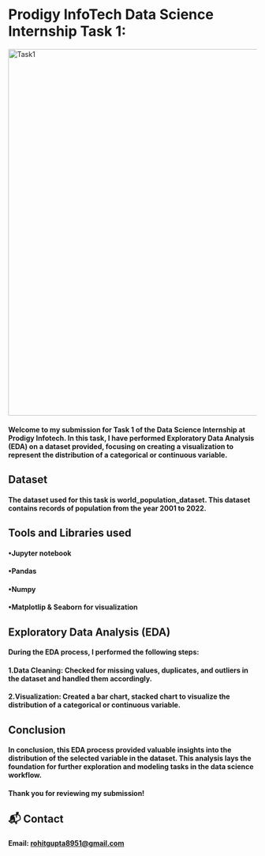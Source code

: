 # Prodigy InfoTech Data Science Internship Task 1:

<img width="742" alt="Task1" src="https://github.com/user-attachments/assets/50ef752a-c4e8-406a-bdd2-4234714dc99b" />

#### Welcome to my submission for Task 1 of the Data Science Internship at Prodigy Infotech. In this task, I have performed Exploratory Data Analysis (EDA) on a dataset provided, focusing on creating a visualization to represent the distribution of a categorical or continuous variable.

## Dataset
#### The dataset used for this task is world_population_dataset. This dataset contains records of population from the year 2001 to 2022.

## Tools and Libraries used
#### •Jupyter notebook
#### •Pandas
#### •Numpy
#### •Matplotlip & Seaborn for visualization
## Exploratory Data Analysis (EDA)
#### During the EDA process, I performed the following steps:

#### 1.Data Cleaning: Checked for missing values, duplicates, and outliers in the dataset and handled them accordingly.

#### 2.Visualization: Created a bar chart, stacked chart to visualize the distribution of a categorical or continuous variable.

## Conclusion
#### In conclusion, this EDA process provided valuable insights into the distribution of the selected variable in the dataset. This analysis lays the foundation for further exploration and modeling tasks in the data science workflow.

#### Thank you for reviewing my submission!

## 📬 Contact
#### Email: rohitgupta8951@gmail.com

